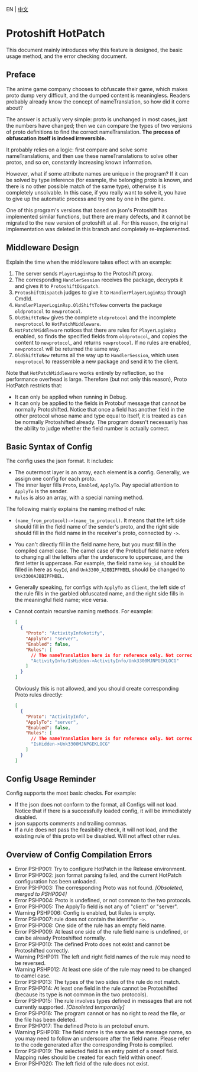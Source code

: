 EN | [中文](README_CN.md)

# Protoshift HotPatch

This document mainly introduces why this feature is designed, the basic usage method, and the error checking document.

## Preface

The anime game company chooses to obfuscate their game, which makes proto dump very difficult, and the dumped content is meaningless. Readers probably already know the concept of nameTranslation, so how did it come about?

The answer is actually very simple: proto is unchanged in most cases, just the numbers have changed; then we can compare the types of two versions of proto definitions to find the correct nameTranslation. **The process of obfuscation itself is indeed irreversible.**

It probably relies on a logic: first compare and solve some nameTranslations, and then use these nameTranslations to solve other protos, and so on, constantly increasing known information.

However, what if some attribute names are unique in the program? If it can be solved by type inference (for example, the belonging proto is known, and there is no other possible match of the same type), otherwise it is completely unsolvable. In this case, if you really want to solve it, you have to give up the automatic process and try one by one in the game.

One of this program's versions that based on json's Protoshift has implemented similar functions, but there are many defects, and it cannot be migrated to the new version of protoshift at all. For this reason, the original implementation was deleted in this branch and completely re-implemented.

## Middleware Design

Explain the time when the middleware takes effect with an example:

1. The server sends `PlayerLoginRsp` to the Protoshift proxy.
2. The corresponding `HandlerSession` receives the package, decrypts it and gives it to `ProtoshiftDispatch`.
3. `ProtoshiftDispatch` judges to give it to `HandlerPlayerLoginRsp` through CmdId.
4. `HandlerPlayerLoginRsp.OldShiftToNew` converts the package `oldprotocol` to `newprotocol`.
5. `OldShiftToNew` gives the complete `oldprotocol` and the incomplete `newprotocol` to `HotPatchMiddleware`.
6. `HotPatchMiddleware` notices that there are rules for `PlayerLoginRsp` enabled, so finds the specified fields from `oldprotocol`, and copies the content to `newprotocol`, and returns `newprotocol`. If no rules are enabled, `newprotocol` will be returned the same way.
7. `OldShiftToNew` returns all the way up to `HandlerSession`, which uses `newprotocol` to reassemble a new package and send it to the client.

Note that `HotPatchMiddleware` works entirely by reflection, so the performance overhead is large. Therefore (but not only this reason), Proto HotPatch restricts that:

- It can only be applied when running in Debug.
- It can only be applied to the fields in Protobuf message that cannot be normally Protoshifted. Notice that once a field has another field in the other protocol whose name and type equal to itself, it is treated as can be normally Protoshifted already. The program doesn't necessarily has the ability to judge whether the field number is actually correct.

## Basic Syntax of Config

The config uses the json format. It includes:

- The outermost layer is an array, each element is a config. Generally, we assign one config for each proto.
- The inner layer fills `Proto`, `Enabled`, `ApplyTo`. Pay special attention to `ApplyTo` is the sender.
- `Rules` is also an array, with a special naming method.

The following mainly explains the naming method of rule:

- `(name_from_protocol)->(name_to_protocol)`. It means that the left side should fill in the field name of the sender's proto, and the right side should fill in the field name in the receiver's proto, connected by `->`.
- You can't directly fill in the field name here, but you must fill in the compiled camel case. The camel case of the Protobuf field name refers to changing all the letters after the underscore to uppercase, and the first letter is uppercase. For example, the field name `key_id` should be filled in here as `KeyId`, and `Unk3300_AJBBIPFMBEL` should be changed to `Unk3300AJBBIPFMBEL`.
- Generally speaking, for configs with `ApplyTo` as `Client`, the left side of the rule fills in the garbled obfuscated name, and the right side fills in the meaningful field name; vice versa.
- Cannot contain recursive naming methods. For example:

  ```json
  [
    {
      "Proto": "ActivityInfoNotify",
      "ApplyTo": "server",
      "Enabled": false,
      "Rules": [
        // The nameTranslation here is for reference only. Not correct!
        "ActivityInfo/IsHidden->ActivityInfo/Unk3300MJNPGEKLOCG"
      ]
    }
  ]
  ```

  Obviously this is not allowed, and you should create corresponding Proto rules directly:

  ```json
  [
    {
      "Proto": "ActivityInfo",
      "ApplyTo": "server",
      "Enabled": false,
      "Rules": [
        // The nameTranslation here is for reference only. Not correct!
        "IsHidden->Unk3300MJNPGEKLOCG"
      ]
    }
  ]
  ```

## Config Usage Reminder

Config supports the most basic checks. For example:

- If the json does not conform to the format, all Configs will not load.  
  Notice that if there is a successfully loaded config, it will be immediately disabled. 
- json supports comments and trailing commas.
- If a rule does not pass the feasibility check, it will not load, and the existing rule of this proto will be disabled. Will not affect other rules.

## Overview of Config Compilation Errors

- Error PSHP001: Try to configure HotPatch in the Release environment.
- Error PSHP002: json format parsing failed, and the current HotPatch configuration has been unloaded.
- Error PSHP003: The corresponding Proto was not found. _[Obsoleted, merged to PSHP004]_
- Error PSHP004: Proto is undefined, or not common to the two protocols.
- Error PSHP005: The ApplyTo field is not any of "client" or "server".
- Warning PSHP006: Config is enabled, but Rules is empty.
- Error PSHP007: rule does not contain the identifier `->`.
- Error PSHP008: One side of the rule has an empty field name.
- Error PSHP009: At least one side of the rule field name is undefined, or can be already Protoshifted normally.
- Error PSHP010: The defined Proto does not exist and cannot be Protoshifted correctly.
- Warning PSHP011: The left and right field names of the rule may need to be reversed.
- Warning PSHP012: At least one side of the rule may need to be changed to camel case.
- Error PSHP013: The types of the two sides of the rule do not match.
- Error PSHP014: At least one field in the rule cannot be Protoshifted (because its type is not common in the two protocols).
- Error PSHP015: The rule involves types defined in messages that are not currently supported. _[Obsoleted temporarily]_
- Error PSHP016: The program cannot or has no right to read the file, or the file has been deleted.
- Error PSHP017: The defined Proto is an protobuf enum.
- Warning PSHP018: The field name is the same as the message name, so you may need to follow an underscore after the field name. Please refer to the code generated after the corresponding Proto is compiled.
- Error PSHP019: The selected field is an entry point of a oneof field. Mapping rules should be created for each field within oneof.
- Error PSHP020: The left field of the rule does not exist.
